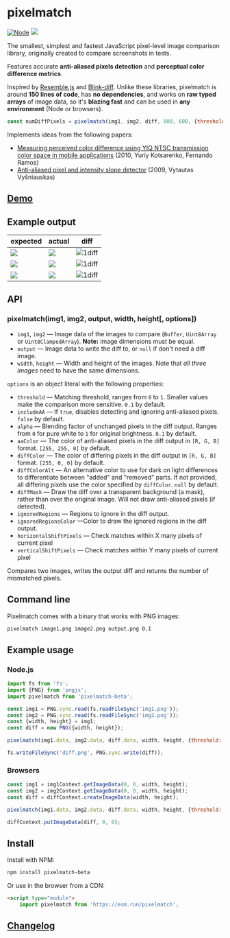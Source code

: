 # pixelmatch

[![Node](https://github.com/mapbox/pixelmatch/actions/workflows/node.yml/badge.svg)](https://github.com/mapbox/pixelmatch/actions/workflows/node.yml)
[![](https://img.shields.io/badge/simply-awesome-brightgreen.svg)](https://github.com/mourner/projects)

The smallest, simplest and fastest JavaScript pixel-level image comparison library,
originally created to compare screenshots in tests.

Features accurate **anti-aliased pixels detection**
and **perceptual color difference metrics**.

Inspired by [Resemble.js](https://github.com/Huddle/Resemble.js)
and [Blink-diff](https://github.com/yahoo/blink-diff).
Unlike these libraries, pixelmatch is around **150 lines of code**,
has **no dependencies**, and works on **raw typed arrays** of image data,
so it's **blazing fast** and can be used in **any environment** (Node or browsers).

```js
const numDiffPixels = pixelmatch(img1, img2, diff, 800, 600, {threshold: 0.1});
```

Implements ideas from the following papers:

- [Measuring perceived color difference using YIQ NTSC transmission color space in mobile applications](http://www.progmat.uaem.mx:8080/artVol2Num2/Articulo3Vol2Num2.pdf) (2010, Yuriy Kotsarenko, Fernando Ramos)
- [Anti-aliased pixel and intensity slope detector](https://www.researchgate.net/publication/234126755_Anti-aliased_Pixel_and_Intensity_Slope_Detector) (2009, Vytautas Vyšniauskas)

## [Demo](https://observablehq.com/@mourner/pixelmatch-demo)

## Example output

| expected | actual | diff |
| --- | --- | --- |
| ![](test/fixtures/4a.png) | ![](test/fixtures/4b.png) | ![1diff](test/fixtures/4diff.png) |
| ![](test/fixtures/3a.png) | ![](test/fixtures/3b.png) | ![1diff](test/fixtures/3diff.png) |
| ![](test/fixtures/6a.png) | ![](test/fixtures/6b.png) | ![1diff](test/fixtures/6diff.png) |

## API

### pixelmatch(img1, img2, output, width, height[, options])

- `img1`, `img2` — Image data of the images to compare (`Buffer`, `Uint8Array` or `Uint8ClampedArray`). **Note:** image dimensions must be equal.
- `output` — Image data to write the diff to, or `null` if don't need a diff image.
- `width`, `height` — Width and height of the images. Note that _all three images_ need to have the same dimensions.

`options` is an object literal with the following properties:

- `threshold` — Matching threshold, ranges from `0` to `1`. Smaller values make the comparison more sensitive. `0.1` by default.
- `includeAA` — If `true`, disables detecting and ignoring anti-aliased pixels. `false` by default.
- `alpha` — Blending factor of unchanged pixels in the diff output. Ranges from `0` for pure white to `1` for original brightness. `0.1` by default.
- `aaColor` — The color of anti-aliased pixels in the diff output in `[R, G, B]` format. `[255, 255, 0]` by default.
- `diffColor` — The color of differing pixels in the diff output in `[R, G, B]` format. `[255, 0, 0]` by default.
- `diffColorAlt` — An alternative color to use for dark on light differences to differentiate between "added" and "removed" parts. If not provided, all differing pixels use the color specified by `diffColor`. `null` by default.
- `diffMask` — Draw the diff over a transparent background (a mask), rather than over the original image. Will not draw anti-aliased pixels (if detected).
- `ignoredRegions` — Regions to ignore in the diff output.
- `ignoredRegionsColor` —Color to draw the ignored regions in the diff output.
- `horizontalShiftPixels` — Check matches within X many pixels of current pixel
- `verticalShiftPixels` — Check matches within Y many pixels of current pixel

Compares two images, writes the output diff and returns the number of mismatched pixels.

## Command line

Pixelmatch comes with a binary that works with PNG images:

```bash
pixelmatch image1.png image2.png output.png 0.1
```

## Example usage

### Node.js

```js
import fs from 'fs';
import {PNG} from 'pngjs';
import pixelmatch from 'pixelmatch-beta';

const img1 = PNG.sync.read(fs.readFileSync('img1.png'));
const img2 = PNG.sync.read(fs.readFileSync('img2.png'));
const {width, height} = img1;
const diff = new PNG({width, height});

pixelmatch(img1.data, img2.data, diff.data, width, height, {threshold: 0.1});

fs.writeFileSync('diff.png', PNG.sync.write(diff));
```

### Browsers

```js
const img1 = img1Context.getImageData(0, 0, width, height);
const img2 = img2Context.getImageData(0, 0, width, height);
const diff = diffContext.createImageData(width, height);

pixelmatch(img1.data, img2.data, diff.data, width, height, {threshold: 0.1});

diffContext.putImageData(diff, 0, 0);
```

## Install

Install with NPM:

```bash
npm install pixelmatch-beta
```

Or use in the browser from a CDN:

```html
<script type="module">
	import pixelmatch from 'https://esm.run/pixelmatch';
```

## [Changelog](https://github.com/mapbox/pixelmatch/releases)
